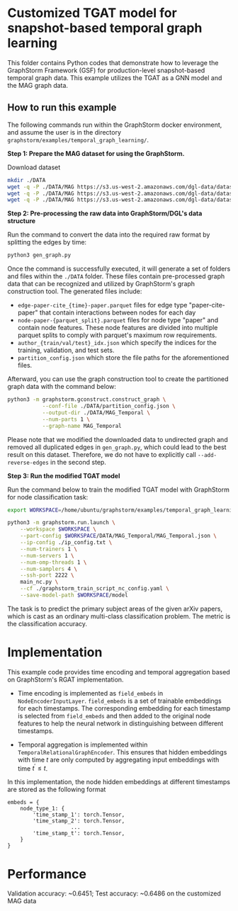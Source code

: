 # Customized TGAT model for snapshot-based temporal graph learning

This folder contains Python codes that demonstrate how to leverage the GraphStorm Framework (GSF) for production-level snapshot-based temporal graph data. This example utilizes the TGAT as a GNN model and the MAG graph data.

## How to run this example

The following commands run within the GraphStorm docker environment, and assume the user is in the directory `graphstorm/examples/temporal_graph_learning/`.

**Step 1: Prepare the MAG dataset for using the GraphStorm.**

Download dataset
```bash
mkdir ./DATA
wget -q -P ./DATA/MAG https://s3.us-west-2.amazonaws.com/dgl-data/dataset/tgl/MAG/node_features.pt
wget -q -P ./DATA/MAG https://s3.us-west-2.amazonaws.com/dgl-data/dataset/tgl/MAG/labels.csv
wget -q -P ./DATA/MAG https://s3.us-west-2.amazonaws.com/dgl-data/dataset/tgl/MAG/edges.csv
```

**Step 2: Pre-processing the raw data into GraphStorm/DGL's data structure**

Run the command to convert the data into the required raw format by splitting the edges by time:
```bash
python3 gen_graph.py
```

Once the command is successfully executed, it will generate a set of folders and files within the `./DATA` folder.
These files contain pre-processed graph data that can be recognized and utilized by GraphStorm's graph construction tool. The generated files include:
- `edge-paper-cite_{time}-paper.parquet` files for edge type "paper-cite-paper" that contain interactions between nodes for each day
- `node-paper-{parquet_split}.parquet` files for node type "paper" and contain node features. These node features are divided into multiple parquet splits to comply with parquet's maximum row requirements.
- `author_{train/val/test}_idx.json` which specify the indices for the training, validation, and test sets.
- `partition_config.json` which store the file paths for the aforementioned files.


Afterward, you can use the graph construction tool to create the partitioned graph data with the command below:

```bash
python3 -m graphstorm.gconstruct.construct_graph \
           --conf-file ./DATA/partition_config.json \
           --output-dir ./DATA/MAG_Temporal \
           --num-parts 1 \
           --graph-name MAG_Temporal
```

Please note that we modified the downloaded data to undirected graph and removed all duplicated edges in `gen_graph.py`, which could lead to the best result on this dataset. Therefore, we do not have to explicitly call `--add-reverse-edges` in the second step.

**Step 3: Run the modified TGAT model**

Run the command below to train the modified TGAT model with GraphStorm for node classification task:

```bash
export WORKSPACE=/home/ubuntu/graphstorm/examples/temporal_graph_learning

python3 -m graphstorm.run.launch \
    --workspace $WORKSPACE \
    --part-config $WORKSPACE/DATA/MAG_Temporal/MAG_Temporal.json \
    --ip-config ./ip_config.txt \
    --num-trainers 1 \
    --num-servers 1 \
    --num-omp-threads 1 \
    --num-samplers 4 \
    --ssh-port 2222 \
    main_nc.py \
    --cf ./graphstorm_train_script_nc_config.yaml \
    --save-model-path $WORKSPACE/model
```

The task is to predict the primary subject areas of the given arXiv papers, which is cast as an ordinary multi-class classification problem. The metric is the classification accuracy.

# Implementation

This example code provides time encoding and temporal aggregation based on GraphStorm's RGAT implementation.

- Time encoding is implemented as `field_embeds` in `NodeEncoderInputLayer`. `field_embeds` is a set of trainable embeddings for each timestamps. The corresponding embedding for each timestamp is selected from `field_embeds` and then added to the original node features to help the neural network in distinguishing between different timestamps.

- Temporal aggregation is implemented within `TemporalRelationalGraphEncoder`. This ensures that hidden embeddings with time $t$ are only computed by aggregating input embeddings with time $t^\prime \leq t$.

In this implementation, the node hidden embeddings at different timestamps are stored as the following format
```
embeds = {
    node_type_1: {
        'time_stamp_1': torch.Tensor,
        'time_stamp_2': torch.Tensor,
                    ...
        'time_stamp_t': torch.Tensor,
    }
}
```

# Performance

Validation accuracy: ~0.6451; Test accuracy: ~0.6486 on the customized MAG data